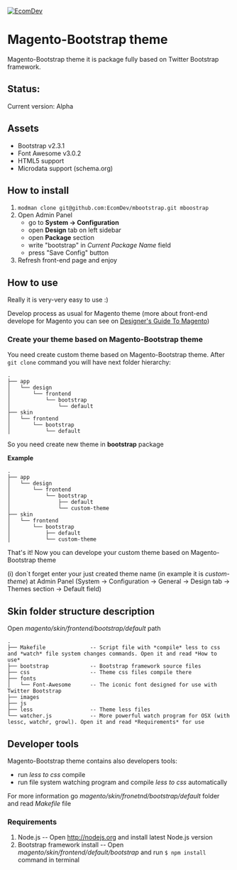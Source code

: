 <a href="http://www.ecomdev.org/services/magento-development?utm_source=github&utm_medium=logo&utm_campaign=github">![EcomDev](http://www.ecomdev.org/wp-content/themes/ecomdev/images/logo.png)</a>

# Magento-Bootstrap theme

Magento-Bootstrap theme it is package fully based on Twitter Bootstrap framework.

## Status:

Current version: Alpha

## Assets

* Bootstrap v2.3.1
* Font Awesome v3.0.2
* HTML5 support
* Microdata support (schema.org)

## How to install

1. `modman clone git@github.com:EcomDev/mbootstrap.git mboostrap`
2. Open Admin Panel
    * go to **System -> Configuration**
    * open **Design** tab on left sidebar
    * open **Package** section
    * write "bootstrap" in *Current Package Name* field
    * press "Save Config" button
3. Refresh front-end page and enjoy

## How to use

Really it is very-very easy to use :)

Develop process as usual for Magento theme (more about front-end develope for Magento you can see on [Designer's Guide To Magento](http://www.magentocommerce.com/design_guide/articles/working-with-magento-themes))

### Create your theme based on Magento-Bootstrap theme

You need create custom theme based on Magento-Bootstrap theme. 
After `git clone` command you will have next folder hierarchy:

```
.
├── app
│   └── design
│       └── frontend
│           └── bootstrap
│               └── default
├── skin
│   └── frontend
│       └── bootstrap
│           └── default
```

So you need create new theme in **bootstrap** package

**Example**
```
.
├── app
│   └── design
│       └── frontend
│           └── bootstrap
│               ├── default
│               └── custom-theme
├── skin
│   └── frontend
│       └── bootstrap
│           ├── default
│           └── custom-theme
```

That's it!
Now you can develope your custom theme based on Magento-Bootstrap theme

(i) don`t forget enter your just created theme name (in example it is *custom-theme*) 
at Admin Panel (System -> Configuration -> General -> Design tab -> Themes section -> Default field)

## Skin folder structure description

Open *magento/skin/frontend/bootstrap/default* path

```
.
├── Makefile              -- Script file with *compile* less to css and *watch* file system changes commands. Open it and read *How to use*
├── bootstrap             -- Bootstrap framework source files
├── css                   -- Theme css files compile there
├── fonts
│   └── Font-Awesome      -- The iconic font designed for use with Twitter Bootstrap
├── images
├── js
├── less                  -- Theme less files
└── watcher.js            -- More powerful watch program for OSX (with lessc, watchr, growl). Open it and read *Requirements* for use

```

## Developer tools

Magento-Bootstrap theme contains also developers tools:
* run *less to css* compile
* run file system watching program and compile *less to css* automatically

For more information go *magento/skin/fronetnd/bootstrap/default* folder and read *Makefile* file

### Requirements

1. Node.js                              -- Open http://nodejs.org and install latest Node.js version
2. Bootstrap framework install          -- Open *magento/skin/frontend/default/bootstrap* and run `$ npm install` command in terminal


